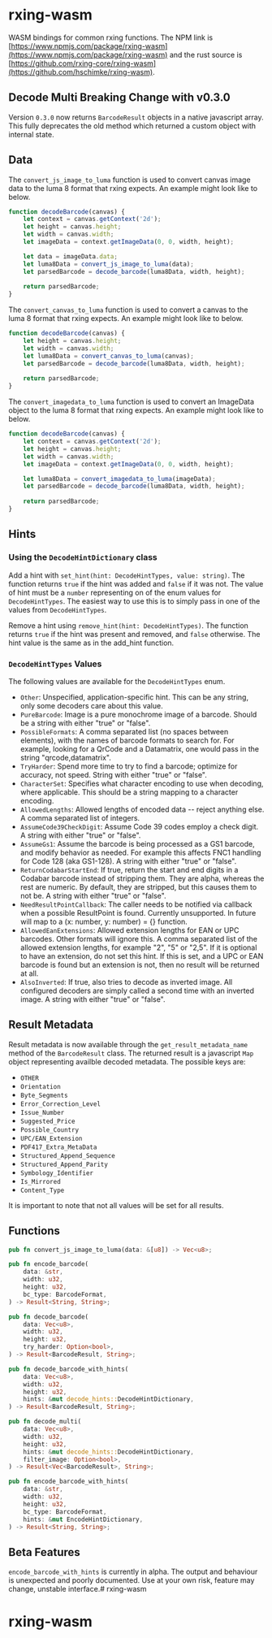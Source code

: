 # rxing-wasm
WASM bindings for common rxing functions. The NPM link is [https://www.npmjs.com/package/rxing-wasm](https://www.npmjs.com/package/rxing-wasm) and the rust source is [https://github.com/rxing-core/rxing-wasm](https://github.com/hschimke/rxing-wasm).

## Decode Multi Breaking Change with v0.3.0
Version `0.3.0` now returns `BarcodeResult` objects in a native javascript array. This fully deprecates the old method
which returned a custom object with internal state.

## Data
The `convert_js_image_to_luma` function is used to convert canvas image data to the luma 8
format that rxing expects. An example might look like to below.

```javascript
function decodeBarcode(canvas) {
    let context = canvas.getContext('2d');
    let height = canvas.height;
    let width = canvas.width;
    let imageData = context.getImageData(0, 0, width, height);

    let data = imageData.data;
    let luma8Data = convert_js_image_to_luma(data);
    let parsedBarcode = decode_barcode(luma8Data, width, height);
    
    return parsedBarcode;
}
```

The `convert_canvas_to_luma` function is used to convert a canvas to the luma 8
format that rxing expects. An example might look like to below.

```javascript
function decodeBarcode(canvas) {
    let height = canvas.height;
    let width = canvas.width;
    let luma8Data = convert_canvas_to_luma(canvas);
    let parsedBarcode = decode_barcode(luma8Data, width, height);
    
    return parsedBarcode;
}
```

The `convert_imagedata_to_luma` function is used to convert an ImageData object to the luma 8
format that rxing expects. An example might look like to below.

```javascript
function decodeBarcode(canvas) {
    let context = canvas.getContext('2d');
    let height = canvas.height;
    let width = canvas.width;
    let imageData = context.getImageData(0, 0, width, height);

    let luma8Data = convert_imagedata_to_luma(imageData);
    let parsedBarcode = decode_barcode(luma8Data, width, height);
    
    return parsedBarcode;
}
```

## Hints
### Using the `DecodeHintDictionary` class
Add a hint with `set_hint(hint: DecodeHintTypes, value: string)`. The function returns `true` if the hint was added and `false` if it was not. The value of hint must be a `number` representing on of the enum values for `DecodeHintTypes`. The easiest way to use this is to simply pass in one of the values from `DecodeHintTypes`.

Remove a hint using `remove_hint(hint: DecodeHintTypes)`. The function returns `true` if the hint was present and removed, and `false` otherwise. The hint value is the same as in the add_hint function.

### `DecodeHintTypes` Values
The following values are available for the `DecodeHintTypes` enum.
* `Other`: Unspecified, application-specific hint. This can be any string, only some decoders care about this value.
* `PureBarcode`: Image is a pure monochrome image of a barcode. Should be a string with either "true" or "false".
* `PossibleFormats`: A comma separated list (no spaces between elements), with the names of barcode formats to search for. For example, looking for a QrCode and a Datamatrix, one would pass in the string "qrcode,datamatrix".
* `TryHarder`: Spend more time to try to find a barcode; optimize for accuracy, not speed. String with either "true" or "false".
* `CharacterSet`: Specifies what character encoding to use when decoding, where applicable. This should be a string mapping to a character encoding.
* `AllowedLengths`: Allowed lengths of encoded data -- reject anything else. A comma separated list of integers.
* `AssumeCode39CheckDigit`: Assume Code 39 codes employ a check digit. A string with either "true" or "false".
* `AssumeGs1`: Assume the barcode is being processed as a GS1 barcode, and modify behavior as needed. For example this affects FNC1 handling for Code 128 (aka GS1-128). A string with either "true" or "false".
* `ReturnCodabarStartEnd`: If true, return the start and end digits in a Codabar barcode instead of stripping them. They are alpha, whereas the rest are numeric. By default, they are stripped, but this causes them to not be. A string with either "true" or "false".
* `NeedResultPointCallback`: The caller needs to be notified via callback when a possible ResultPoint is found. Currently unsupported. In future will map to a (x: number, y: number) = {} function.
* `AllowedEanExtensions`: Allowed extension lengths for EAN or UPC barcodes. Other formats will ignore this. A comma separated list of the allowed extension lengths, for example "2", "5" or "2,5". If it is optional to have an extension, do not set this hint. If this is set, and a UPC or EAN barcode is found but an extension is not, then no result will be returned at all.
* `AlsoInverted`: If true, also tries to decode as inverted image. All configured decoders are simply called a second time with an inverted image. A string with either "true" or "false".

## Result Metadata
Result metadata is now available through the `get_result_metadata_name` method of the `BarcodeResult` class. The returned result is a javascript `Map` object representing availble decoded metadata. The possible keys are:
* `OTHER`
* `Orientation`
* `Byte_Segments`
* `Error_Correction_Level`
* `Issue_Number`
* `Suggested_Price`
* `Possible_Country`
* `UPC/EAN_Extension`
* `PDF417_Extra_MetaData`
* `Structured_Append_Sequence`
* `Structured_Append_Parity`
* `Symbology_Identifier`
* `Is_Mirrored`
* `Content_Type`


It is important to note that not all values will be set for all results.

## Functions
```rust
pub fn convert_js_image_to_luma(data: &[u8]) -> Vec<u8>;
```

```rust
pub fn encode_barcode(
    data: &str,
    width: u32,
    height: u32,
    bc_type: BarcodeFormat,
) -> Result<String, String>;
```

```rust
pub fn decode_barcode(
    data: Vec<u8>,
    width: u32,
    height: u32,
    try_harder: Option<bool>,
) -> Result<BarcodeResult, String>;
```

```rust
pub fn decode_barcode_with_hints(
    data: Vec<u8>,
    width: u32,
    height: u32,
    hints: &mut decode_hints::DecodeHintDictionary,
) -> Result<BarcodeResult, String>;
```

```rust
pub fn decode_multi(
    data: Vec<u8>,
    width: u32,
    height: u32,
    hints: &mut decode_hints::DecodeHintDictionary,
    filter_image: Option<bool>,
) -> Result<Vec<BarcodeResult>, String>;
```

```rust
pub fn encode_barcode_with_hints(
    data: &str,
    width: u32,
    height: u32,
    bc_type: BarcodeFormat,
    hints: &mut EncodeHintDictionary,
) -> Result<String, String>;
```

## Beta Features
`encode_barcode_with_hints` is currently in alpha. The output and behaviour is unexpected and poorly documented. Use at your own risk, feature may change, unstable interface.# rxing-wasm
# rxing-wasm
